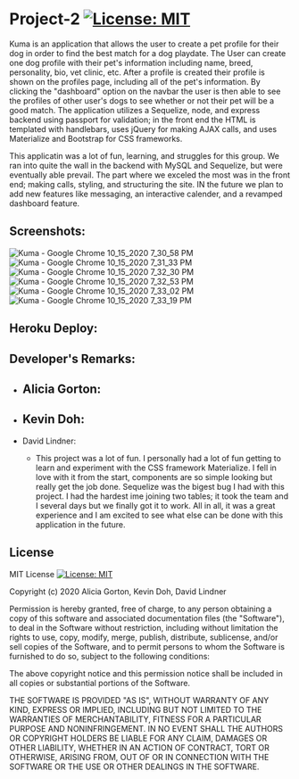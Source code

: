 # Project-2 [![License: MIT](https://img.shields.io/badge/License-MIT-yellow.svg)](https://opensource.org/licenses/MIT)

Kuma is an application that allows the user to create a pet profile for their dog in order to find the best match for a dog playdate. The User can create one dog profile with their pet's information including name, breed, personality, bio, vet clinic, etc. After a profile is created their profile is shown on the profiles page, including all of the pet's information. By clicking the "dashboard" option on the navbar the user is then able to see the profiles of other user's dogs to see whether or not their pet will be a good match. The application utilizes a Sequelize, node, and express backend using passport for validation; in the front end the HTML is templated with handlebars, uses jQuery for making AJAX calls, and uses Materialize and Bootstrap for CSS frameworks.

This applicatin was a lot of fun, learning, and struggles for this group. We ran into quite the wall in the backend with MySQL and Sequelize, but were eventually able prevail. The part where we exceled the most was in the front end; making calls, styling, and structuring the site. IN the future we plan to add new features like messaging, an interactive calender, and a revamped dashboard feature.

## Screenshots:
![Kuma - Google Chrome 10_15_2020 7_30_58 PM](https://user-images.githubusercontent.com/65383133/96206292-723cfd80-0f1d-11eb-9bec-861651305e24.png)
![Kuma - Google Chrome 10_15_2020 7_31_33 PM](https://user-images.githubusercontent.com/65383133/96206298-7406c100-0f1d-11eb-9544-600f1d7f5c6e.png)
![Kuma - Google Chrome 10_15_2020 7_32_30 PM](https://user-images.githubusercontent.com/65383133/96206301-75d08480-0f1d-11eb-9abc-a3c24a797534.png)
![Kuma - Google Chrome 10_15_2020 7_32_53 PM](https://user-images.githubusercontent.com/65383133/96206309-78cb7500-0f1d-11eb-97ec-3d46f3fb9192.png)
![Kuma - Google Chrome 10_15_2020 7_33_02 PM](https://user-images.githubusercontent.com/65383133/96206312-7a953880-0f1d-11eb-97f9-22d95505076f.png)
![Kuma - Google Chrome 10_15_2020 7_33_19 PM](https://user-images.githubusercontent.com/65383133/96206325-7ec15600-0f1d-11eb-872d-4257e5c786e2.png)

## Heroku Deploy:

## Developer's Remarks:
  
  * Alicia Gorton:
    - 
  
  * Kevin Doh:
    -
  
  * David Lindner: 
    - This project was a lot of fun. I personally had a lot of fun getting to learn and experiment with the CSS framework Materialize. I fell in love with it from the start,       components are so simple looking but really get the job done. Sequelize was the bigest bug I had with this project. I had the hardest ime joining two tables; it took         the team and I several days but we finally got it to work. All in all, it was a great experience and I am excited to see what else can be done with this application in       the future.

## License

MIT License [![License: MIT](https://img.shields.io/badge/License-MIT-yellow.svg)](https://opensource.org/licenses/MIT)

Copyright (c) 2020 Alicia Gorton, Kevin Doh, David Lindner

Permission is hereby granted, free of charge, to any person obtaining a copy
of this software and associated documentation files (the "Software"), to deal
in the Software without restriction, including without limitation the rights
to use, copy, modify, merge, publish, distribute, sublicense, and/or sell
copies of the Software, and to permit persons to whom the Software is
furnished to do so, subject to the following conditions:

The above copyright notice and this permission notice shall be included in all
copies or substantial portions of the Software.

THE SOFTWARE IS PROVIDED "AS IS", WITHOUT WARRANTY OF ANY KIND, EXPRESS OR
IMPLIED, INCLUDING BUT NOT LIMITED TO THE WARRANTIES OF MERCHANTABILITY,
FITNESS FOR A PARTICULAR PURPOSE AND NONINFRINGEMENT. IN NO EVENT SHALL THE
AUTHORS OR COPYRIGHT HOLDERS BE LIABLE FOR ANY CLAIM, DAMAGES OR OTHER
LIABILITY, WHETHER IN AN ACTION OF CONTRACT, TORT OR OTHERWISE, ARISING FROM,
OUT OF OR IN CONNECTION WITH THE SOFTWARE OR THE USE OR OTHER DEALINGS IN THE
SOFTWARE.

